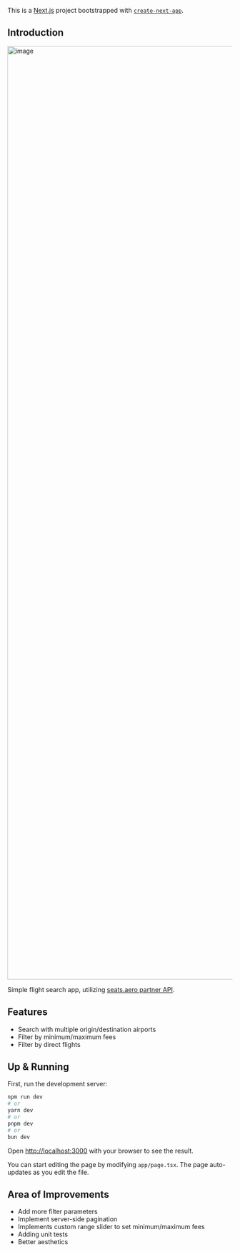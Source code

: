 This is a [Next.js](https://nextjs.org) project bootstrapped with [`create-next-app`](https://nextjs.org/docs/app/api-reference/cli/create-next-app).

## Introduction

<img width="2091" alt="image" src="https://github.com/user-attachments/assets/4b6613f2-f898-482b-9776-3f6c62094562" />

Simple flight search app, utilizing [seats.aero partner API](https://developers.seats.aero/reference/cached-search).

## Features

- Search with multiple origin/destination airports
- Filter by minimum/maximum fees
- Filter by direct flights

## Up & Running

First, run the development server:

```bash
npm run dev
# or
yarn dev
# or
pnpm dev
# or
bun dev
```

Open [http://localhost:3000](http://localhost:3000) with your browser to see the result.

You can start editing the page by modifying `app/page.tsx`. The page auto-updates as you edit the file.

## Area of Improvements

- Add more filter parameters
- Implement server-side pagination
- Implements custom range slider to set minimum/maximum fees
- Adding unit tests
- Better aesthetics
